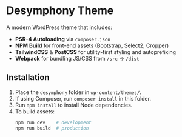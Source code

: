 # Desymphony Theme

A modern WordPress theme that includes:

- **PSR-4 Autoloading** via `composer.json`  
- **NPM Build** for front-end assets (Bootstrap, Select2, Cropper)  
- **TailwindCSS** & **PostCSS** for utility-first styling and autoprefixing  
- **Webpack** for bundling JS/CSS from `/src` → `/dist`  

## Installation

1. Place the `desymphony` folder in `wp-content/themes/`.
2. If using Composer, run `composer install` in this folder.
3. Run `npm install` to install Node dependencies.
4. To build assets:
   ```bash
   npm run dev    # development
   npm run build  # production
